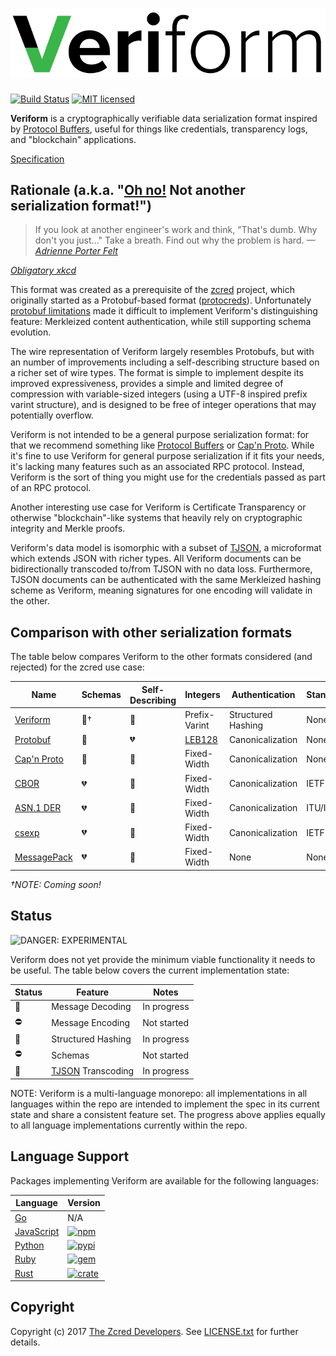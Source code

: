 # ![Veriform][logo-image]

[![Build Status][build-image]][build-link]
[![MIT licensed][license-image]][license-link]

[logo-image]: https://raw.githubusercontent.com/zcred/logos/master/veriform-logo-md.png
[build-image]: https://secure.travis-ci.org/zcred/veriform.svg?branch=master
[build-link]: http://travis-ci.org/zcred/veriform
[license-image]: https://img.shields.io/badge/license-MIT-blue.svg
[license-link]: https://github.com/zcred/veriform/blob/master/LICENSE.txt

**Veriform** is a cryptographically verifiable data serialization format
inspired by [Protocol Buffers], useful for things like credentials, transparency
logs, and "blockchain" applications.

[Specification](https://github.com/zcred/veriform/blob/master/spec/draft-veriform-spec.md)

## Rationale (a.k.a. "[Oh no!] Not another serialization format!")

[Oh no!]: https://scottlocklin.wordpress.com/2017/04/02/please-stop-writing-new-serialization-protocols/

> If you look at another engineer's work and think, "That's dumb. Why don't you just..."
> Take a breath. Find out why the problem is hard. _—[Adrienne Porter Felt]_

[Adrienne Porter Felt]: https://twitter.com/__apf__/status/867751153026482177

*[Obligatory xkcd](https://xkcd.com/927/)*

This format was created as a prerequisite of the [zcred] project, which
originally started as a Protobuf-based format ([protocreds]). Unfortunately
[protobuf limitations] made it difficult to implement Veriform's distinguishing
feature: Merkleized content authentication, while still supporting schema
evolution.

The wire representation of Veriform largely resembles Protobufs, but with an
number of improvements including a self-describing structure based on a
richer set of wire types. The format is simple to implement despite its
improved expressiveness, provides a simple and limited degree of compression
with variable-sized integers (using a UTF-8 inspired prefix varint structure),
and is designed to be free of integer operations that may potentially overflow.

Veriform is not intended to be a general purpose serialization format: for that
we recommend something like [Protocol Buffers] or [Cap'n Proto]. While it's fine
to use Veriform for general purpose serialization if it fits your needs, it's
lacking many features such as an associated RPC protocol. Instead, Veriform is
the sort of thing you might use for the credentials passed as part of an RPC
protocol.

Another interesting use case for Veriform is Certificate Transparency or otherwise
"blockchain"-like systems that heavily rely on cryptographic integrity and
Merkle proofs.

Veriform's data model is isomorphic with a subset of [TJSON], a microformat
which extends JSON with richer types. All Veriform documents can be bidirectionally
transcoded to/from TJSON with no data loss. Furthermore, TJSON documents
can be authenticated with the same Merkleized hashing scheme as Veriform,
meaning signatures for one encoding will validate in the other.

[Protocol Buffers]: https://developers.google.com/protocol-buffers/
[zcred]: https://github.com/zcred/zcred
[protocreds]: https://github.com/protocreds/
[protobuf limitations]: https://github.com/google/protobuf/issues/2629
[Cap'n Proto]: https://capnproto.org/
[TJSON]: https://www.tjson.org/

## Comparison with other serialization formats

The table below compares Veriform to the other formats considered
(and rejected) for the zcred use case:

| Name          | Schemas         | Self-Describing  | Integers        | Authentication     | Standardization |
|---------------|-----------------|------------------|-----------------|--------------------|-----------------|
| [Veriform]    | :green_heart:†  | :green_heart:    | Prefix-Varint   | Structured Hashing | None            |
| [Protobuf]    | :green_heart:   | :broken_heart:   | [LEB128]        | Canonicalization   | None            |
| [Cap'n Proto] | :green_heart:   | :green_heart:    | Fixed-Width     | Canonicalization   | None            |
| [CBOR]        | :broken_heart:  | :green_heart:    | Fixed-Width     | Canonicalization   | IETF            |
| [ASN.1 DER]   | :broken_heart:  | :yellow_heart:   | Fixed-Width     | Canonicalization   | ITU/IETF        |
| [csexp]       | :broken_heart:  | :green_heart:    | Fixed-Width     | Canonicalization   | IETF            |
| [MessagePack] | :broken_heart:  | :green_heart:    | Fixed-Width     | None               | None            |

*†NOTE: Coming soon!*

[Veriform]: https://github.com/zcred/veriform
[Protobuf]: https://developers.google.com/protocol-buffers/
[CBOR]: https://tools.ietf.org/html/rfc7049
[ASN.1 DER]: https://www.itu.int/rec/T-REC-X.690-201508-I/en
[MessagePack]: https://msgpack.org/
[csexp]: https://en.wikipedia.org/wiki/Canonical_S-expressions
[LEB128]: https://en.wikipedia.org/wiki/LEB128

## Status

![DANGER: EXPERIMENTAL](https://raw.github.com/cryptosphere/cryptosphere/master/images/experimental.png)

Veriform does not yet provide the minimum viable functionality it needs to be
useful. The table below covers the current implementation state:

| Status             | Feature               | Notes             |
|--------------------|-----------------------|-------------------|
| :construction:     | Message Decoding      | In progress       |
| :no_entry:         | Message Encoding      | Not started       |
| :construction:     | Structured Hashing    | In progress       |
| :no_entry:         | Schemas               | Not started       |
| :construction:     | [TJSON] Transcoding   | In progress       |

NOTE: Veriform is a multi-language monorepo: all implementations in all languages
within the repo are intended to implement the spec in its current state and
share a consistent feature set. The progress above applies equally to all
language implementations currently within the repo.

## Language Support

Packages implementing Veriform are available for the following languages:

| Language               | Version                              |
|------------------------|--------------------------------------|
| [Go][go-link]          | N/A                                  |
| [JavaScript][npm-link] | [![npm][npm-shield]][npm-link]       |
| [Python][pypi-link]    | [![pypi][pypi-shield]][pypi-link]    |
| [Ruby][gem-link]       | [![gem][gem-shield]][gem-link]       |
| [Rust][crate-link]     | [![crate][crate-shield]][crate-link] |


[go-link]: https://github.com/zcred/veriform/tree/master/go
[npm-shield]: https://img.shields.io/npm/v/veriform.svg
[npm-link]: https://www.npmjs.com/package/veriform
[pypi-shield]: https://img.shields.io/pypi/v/veriform.svg
[pypi-link]: https://pypi.python.org/pypi/veriform/
[gem-shield]: https://badge.fury.io/rb/veriform.svg
[gem-link]: https://rubygems.org/gems/veriform
[crate-shield]: https://img.shields.io/crates/v/veriform.svg
[crate-link]: https://crates.io/crates/veriform

## Copyright

Copyright (c) 2017 [The Zcred Developers][AUTHORS].
See [LICENSE.txt] for further details.

[AUTHORS]: https://github.com/zcred/zcred/blob/master/AUTHORS.md
[LICENSE.txt]: https://github.com/zcred/veriform/blob/master/LICENSE.txt
